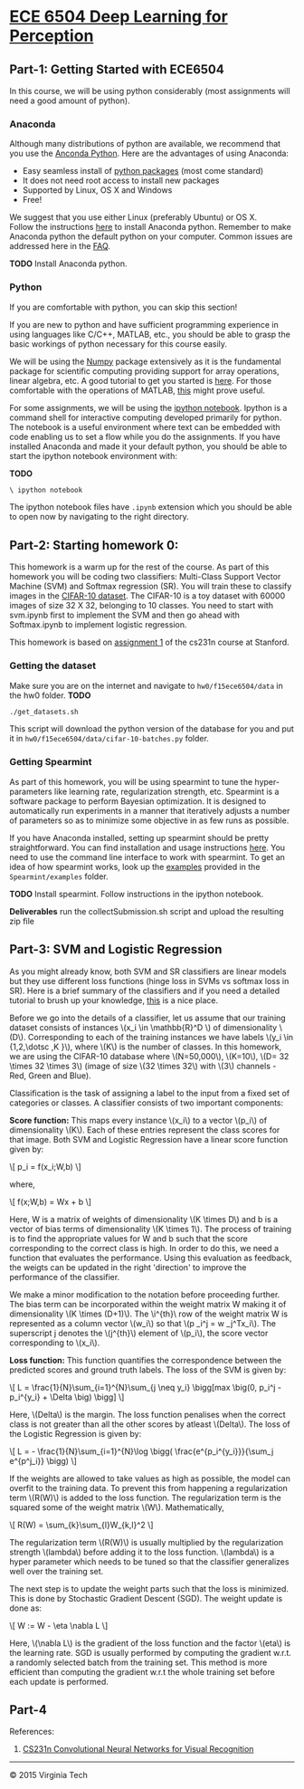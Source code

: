 # [ECE 6504 Deep Learning for Perception](https://filebox.ece.vt.edu/~f15ece6504/)

## Part-1: Getting Started with ECE6504 

In this course, we will be using python considerably (most assignments will need a good amount of python). 

### Anaconda
Although many distributions of python are available, we recommend that you use the [Anconda Python](https://store.continuum.io/cshop/anaconda/). Here are the advantages of using Anaconda: 
- Easy seamless install of [python packages](http://docs.continuum.io/anaconda/pkg-docs) (most come standard)
- It does not need root access to install new packages 
- Supported by Linux, OS X and Windows
- Free! 

We suggest that you use either Linux (preferably Ubuntu) or OS X.  
Follow the instructions [here](http://docs.continuum.io/anaconda/install) to install Anaconda python. 
Remember to make Anaconda python the default python on your computer. 
Common issues are addressed here in the  [FAQ](http://docs.continuum.io/anaconda/faq). 

**TODO**
Install Anaconda python. 

### Python 
If you are comfortable with python, you can skip this section! 

If you are new to python and have sufficient programming experience in using languages like C/C++, MATLAB, etc., you should be able to grasp the basic workings of python necessary for this course easily. 

We will be using the [Numpy](http://www.numpy.org/) package extensively as it is the fundamental package for scientific computing providing support for array operations, linear algebra, etc. A good tutorial to get you started is [here](http://cs231n.github.io/python-numpy-tutorial/). For those comfortable with the operations of MATLAB, [this](http://sebastianraschka.com/Articles/2014_matlab_vs_numpy.html) might prove useful. 

For some assignments, we will be using the [ipython notebook](http://ipython.org/notebook.html). Ipython is a command shell for interactive computing developed primarily for python. The notebook is a useful environment where text can be embedded with code enabling us to set a flow while you do the assignments. 
If you have installed Anaconda and made it your default python, you should be able to start the ipython notebook environment with:

**TODO**

```sh
\ ipython notebook
```
The ipython notebook files have `.ipynb` extension which you should be able to open now by navigating to the right directory. 

## Part-2: Starting homework 0:
This homework is a warm up for the rest of the course. As part of this homework you will be coding two classifiers: Multi-Class Support Vector Machine (SVM) and Softmax regression (SR). You will train these to classify images in the [CIFAR-10 dataset](http://www.cs.toronto.edu/~kriz/cifar.html). The CIFAR-10 is a toy dataset with 60000 images of size 32 X 32, belonging to 10 classes. You need to start with svm.ipynb first to implement the SVM and then go ahead with Softmax.ipynb to implement logistic regression. 

This homework is based on [assignment 1](http://cs231n.github.io/assignment1/) of the cs231n course at Stanford. 

### Getting the dataset
Make sure you are on the internet and navigate to `hw0/f15ece6504/data` in the hw0 folder. 
**TODO**
```sh
./get_datasets.sh
```
This script will download the python version of the database for you and put it in `hw0/f15ece6504/data/cifar-10-batches.py` folder. 

### Getting Spearmint
As part of this homework, you will be using spearmint to tune the hyper-parameters like learning rate, regularization strength, etc. Spearmint is a software package to perform Bayesian optimization. It is designed to automatically run experiments in a manner that iteratively adjusts a number of parameters so as to minimize some objective in as few runs as possible. 

If you have Anaconda installed, setting up spearmint should be pretty straightforward. You can find installation and usage instructions [here](https://github.com/HIPS/Spearmint). You need to use the command line interface to work with spearmint. To get an idea of how spearmint works, look up the [examples](https://github.com/HIPS/Spearmint/tree/master/examples/simple) provided in the `Spearmint/examples` folder. 

**TODO**
Install spearmint. Follow instructions in the ipython notebook. 

**Deliverables**
run the collectSubmission.sh script and upload the resulting zip file

## Part-3: SVM and Logistic Regression
As you might already know, both SVM and SR classifiers are linear models but they use different loss functions (hinge loss in SVMs vs softmax loss in SR). Here is a brief summary of the classifiers and if you need a detailed tutorial to brush up your knowledge, [this](http://cs231n.github.io/linear-classify/) is a nice place.

Before we go into the details of a classifier, let us assume that our training dataset consists of instances \\(x\_i \in \mathbb{R}^D \\) of dimensionality \\(D\\). Corresponding to each of the training instances 
we have labels \\(y\_i \in \{1,2,\dotsc ,K \}\\), where \\(K\\) is the number of classes. In this homework, we are using the CIFAR-10 database where \\(N=50,000\\), \\(K=10\\), \\(D= 32 \times 32 \times 3\\) (image of size  \\(32 \times 32\\) with \\(3\\) channels - Red, Green and Blue). 

Classification is the task of assigning a label to the input from a fixed set of categories or classes. A classifier consists of two important components:

**Score function:** This maps every instance \\(x_i\\) to a vector \\(p\_i\\) of dimensionality \\(K\\). Each of these entries represent the class scores for that image. Both SVM and Logistic Regression have a linear score function given by:

\\[ p\_i = f(x\_i;W,b) \\]

where, 

\\[ f(x;W,b) = Wx + b \\]

Here, W is a matrix of weights of dimensionality \\(K \times D\\) and b is a vector of bias terms of dimensionality \\(K \times 1\\). The process of training is to find the appropriate values for W and b such that the score corresponding to the correct class is high. In order to do this, we need a function that evaluates the performance. Using this evaluation as feedback, the weigts can be updated in the right 'direction' to improve the performance of the classifier. 

We make a minor modification to the notation before proceeding further. The bias term can be incorporated within the weight matrix W making it of dimensionality \\(K \times (D+1)\\). The \i^{th}\ row of the weight matrix W is represented as a column vector \\(w\_i\\) so that \\(p \_i^j = w \_j^Tx\_i\\). The superscript j denotes the \\(j^{th}\\) element of \\(p\_i\\), the score vector corresponding to \\(x\_i\\). 

**Loss function:** This function quantifies the correspondence between the predicted scores and ground truth labels. 
The loss of the SVM is given by:

\\[ L = \frac{1}{N}\sum\_{i=1}^{N}\sum\_{j \neq y\_i} \bigg[max \big(0, p\_i^j - p\_i^{y\_i} + \Delta \big) \bigg] \\]

Here, \\(Delta\\) is the margin. The loss function penalises when the correct class is not greater than all the other scores by atleast \\(Delta\\).
The loss of the Logistic Regression is given by:

\\[ L = - \frac{1}{N}\sum\_{i=1}^{N}\log \bigg( \frac{e^{p\_i^{y\_i}}}{\sum\_j e^{p^j\_i}} \bigg) \\] 

If the weights are allowed to take values as high as possible, the model can overfit to the training data. To prevent this from happening a regularization term \\(R(W)\\) is added to the loss function. The regularization term is the squared some of the weight matrix \\(W\\). Mathematically,

\\[ R(W) = \sum\_{k}\sum\_{l}W\_{k,l}^2 \\]

The regularization term \\(R(W)\\) is usually multiplied by the regularization strength \\(lambda\\) before adding it to the loss function. \\(lambda\\) is a hyper parameter which needs to be tuned so that the classifier generalizes well over the training set. 

The next step is to update the weight parts such that the loss is minimized. This is done by Stochastic Gradient Descent (SGD). The weight update is done as:

\\[ W := W - \eta \nabla L \\]

Here, \\(\nabla L\\) is the gradient of the loss function and the factor \\(eta\\) is the learning rate. SGD is usually performed by computing the gradient w.r.t. a randomly selected batch from the training set.
This method is more efficient than computing the gradient w.r.t the whole training set before each update is performed. 

## Part-4 

References:

1. [CS231n Convolutional Neural Networks for Visual Recognition](cs231n.stanford.edu)

---

&#169; 2015 Virginia Tech


